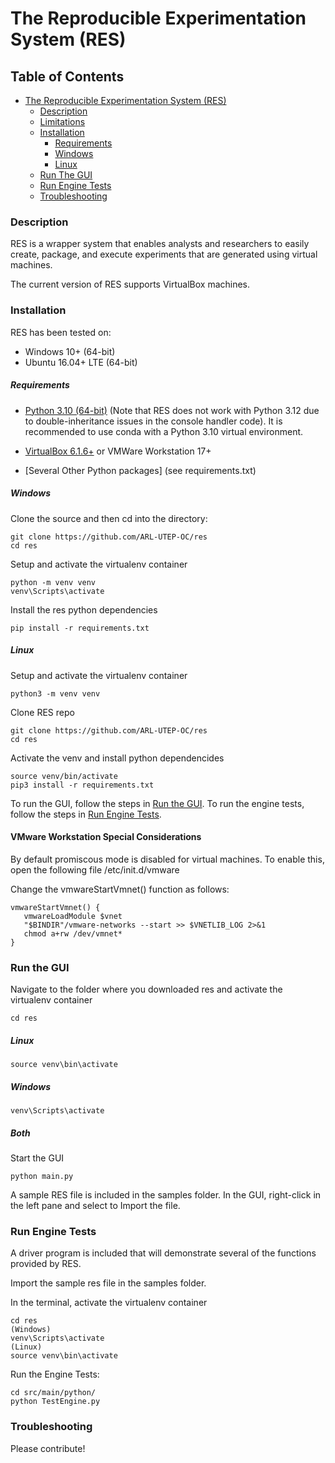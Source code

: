 # The Reproducible Experimentation System (RES)
## Table of Contents
- [The Reproducible Experimentation System (RES)](#the-reproducible-experimentation-system-res)
    - [Description](#description)
    - [Limitations](#limitations)
    - [Installation](#installation)
        - [Requirements](#requirements)
        - [Windows](#windows)
        - [Linux](#linux)
    - [Run The GUI](#run-the-gui)
    - [Run Engine Tests](#run-engine-tests)
    - [Troubleshooting](#troubleshooting)

### Description
RES is a wrapper system that enables analysts and researchers to easily create, package, and execute experiments that are generated using virtual machines.

The current version of RES supports VirtualBox machines. 

### Installation
RES has been tested on:
* Windows 10+ (64-bit)
* Ubuntu 16.04+ LTE (64-bit)

##### Requirements
* [Python 3.10 (64-bit)](https://www.python.org/downloads/release/python-3100/) (Note that RES does not work with Python 3.12 due to double-inheritance issues in the console handler code). It is recommended to use conda with a Python 3.10 virtual environment.

* [VirtualBox 6.1.6+](https://www.virtualbox.org/wiki/Downloads) or VMWare Workstation 17+
* [Several Other Python packages] (see requirements.txt)
##### Windows
Clone the source and then cd into the directory:
```
git clone https://github.com/ARL-UTEP-OC/res
cd res
```
Setup and activate the virtualenv container
```
python -m venv venv
venv\Scripts\activate
```
Install the res python dependencies
```
pip install -r requirements.txt
```

##### Linux
Setup and activate the virtualenv container
```
python3 -m venv venv
```
Clone RES repo 
```  
git clone https://github.com/ARL-UTEP-OC/res
cd res
```
Activate the venv and install python dependencides
```
source venv/bin/activate
pip3 install -r requirements.txt
```

To run the GUI, follow the steps in [Run the GUI](#run-the-gui).
To run the engine tests, follow the steps in [Run Engine Tests](#run-engine-tests).

#### VMware Workstation Special Considerations
By default promiscous mode is disabled for virtual machines. To enable this, open the following file /etc/init.d/vmware

Change the vmwareStartVmnet() function as follows:
```
vmwareStartVmnet() {
   vmwareLoadModule $vnet
   "$BINDIR"/vmware-networks --start >> $VNETLIB_LOG 2>&1
   chmod a+rw /dev/vmnet*
}
```

### Run the GUI
Navigate to the folder where you downloaded res and activate the virtualenv container
```
cd res
```
##### Linux
```
source venv\bin\activate
```
##### Windows
```
venv\Scripts\activate
```
##### Both
Start the GUI
```
python main.py
```
A sample RES file is included in the samples folder. In the GUI, right-click in the left pane and select to Import the file.

### Run Engine Tests
A driver program is included that will demonstrate several of the functions provided by RES.

Import the sample res file in the samples folder.

In the terminal, activate the virtualenv container
```
cd res
(Windows)
venv\Scripts\activate
(Linux)
source venv\bin\activate
```
Run the Engine Tests:
```
cd src/main/python/
python TestEngine.py
```

### Troubleshooting

Please contribute!
